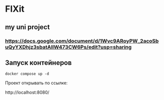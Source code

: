# FIXit
## my uni project
### https://docs.google.com/document/d/1Wvc9ARoyPW_2acoSbuQyYXDhjz3sbatAIIW473CW6Ps/edit?usp=sharing
## Запуск контейнеров
```docker compose up -d```

Проект открывать по ссылке:

http://localhost:8080/